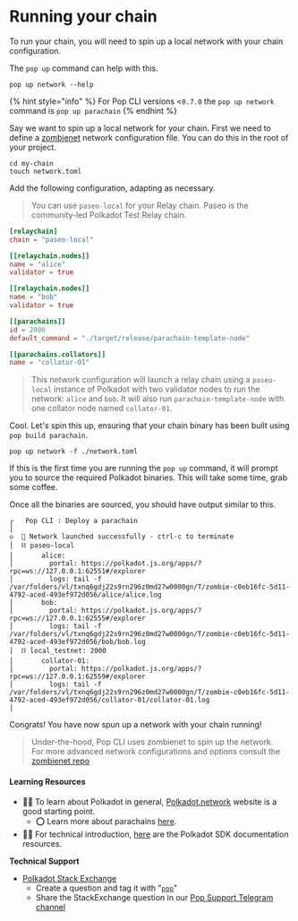 # Running your chain

To run your chain, you will need to spin up a local network with your chain configuration.

The `pop up` command can help with this.

```shell
pop up network --help
```

{% hint style="info" %}
For Pop CLI versions <`0.7.0` the `pop up network` command is `pop up parachain`
{% endhint %}

Say we want to spin up a local network for your chain. First we need to define a [zombienet](https://github.com/paritytech/zombienet) network configuration file. You can do this in the root of your project.

```
cd my-chain
touch network.toml
```

Add the following configuration, adapting as necessary.

> You can use `paseo-local` for your Relay chain. Paseo is the community-led Polkadot Test Relay chain.

```toml
[relaychain]
chain = "paseo-local"

[[relaychain.nodes]]
name = "alice"
validator = true

[[relaychain.nodes]]
name = "bob"
validator = true

[[parachains]]
id = 2000
default_command = "./target/release/parachain-template-node"

[[parachains.collators]]
name = "collator-01"
```

> This network configuration will launch a relay chain using a `paseo-local` instance of Polkadot with two validator nodes to run the network: `alice` and `bob`. It will also run `parachain-template-node` with one collator node named `collator-01`.

Cool. Let's spin this up, ensuring that your chain binary has been built using `pop build parachain`.

```shell
pop up network -f ./network.toml
```

If this is the first time you are running the `pop up` command, it will prompt you to source the required Polkadot binaries. This will take some time, grab some coffee.

Once all the binaries are sourced, you should have output similar to this.

```
┌   Pop CLI : Deploy a parachain
│
◇  🚀 Network launched successfully - ctrl-c to terminate
│  ⛓️ paseo-local
│       alice:
│         portal: https://polkadot.js.org/apps/?rpc=ws://127.0.0.1:62551#/explorer
│         logs: tail -f /var/folders/vl/txnq6gdj22s9rn296z0md27w0000gn/T/zombie-c0eb16fc-5d11-4792-aced-493ef972d056/alice/alice.log
│       bob:
│         portal: https://polkadot.js.org/apps/?rpc=ws://127.0.0.1:62555#/explorer
│         logs: tail -f /var/folders/vl/txnq6gdj22s9rn296z0md27w0000gn/T/zombie-c0eb16fc-5d11-4792-aced-493ef972d056/bob/bob.log
│  ⛓️ local_testnet: 2000
│       collator-01:
│         portal: https://polkadot.js.org/apps/?rpc=ws://127.0.0.1:62559#/explorer
│         logs: tail -f /var/folders/vl/txnq6gdj22s9rn296z0md27w0000gn/T/zombie-c0eb16fc-5d11-4792-aced-493ef972d056/collator-01/collator-01.log
│
```

Congrats! You have now spun up a network with your chain running!

> Under-the-hood, Pop CLI uses zombienet to spin up the network.\
> For more advanced network configurations and options consult the [zombienet repo](https://github.com/paritytech/zombienet)

#### Learning Resources

* 🧑‍🏫 To learn about Polkadot in general, [Polkadot.network](https://polkadot.network/) website is a good starting point.
  * ⭕ Learn more about parachains [here](https://wiki.polkadot.network/docs/learn-parachains).
* 🧑‍🔧 For technical introduction, [here](https://github.com/paritytech/polkadot-sdk#-documentation) are the Polkadot SDK documentation resources.

**Technical Support**

* [Polkadot Stack Exchange](https://polkadot.stackexchange.com/)
  * Create a question and tag it with "[`pop`](https://substrate.stackexchange.com/tags/pop/info)"
  * Share the StackExchange question in our [Pop Support Telegram channel](https://t.me/pop_support)
